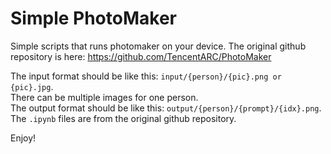 # Simple PhotoMaker

Simple scripts that runs photomaker on your device.
The original github repository is here: https://github.com/TencentARC/PhotoMaker  
  
The input format should be like this: `input/{person}/{pic}.png or {pic}.jpg`.  
There can be multiple images for one person.  
The output format should be like this: `output/{person}/{prompt}/{idx}.png`.  
The `.ipynb` files are from the original github repository.

Enjoy!